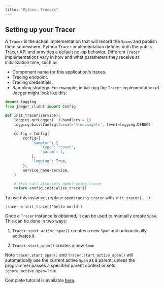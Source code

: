 ```yaml
---
title: "Python: Tracers"
---
```


## Setting up your Tracer
A `Tracer` is the actual implementation that will record the `Spans` and publish them somewhere. Python `Tracer` implementation defines both the public Tracer API and provides a default no-op behavior.
Different `Tracer` implementations vary in how and what parameters they receive at initialization time, such as:
- Component name for this application's traces.
- Tracing endpoint.
- Tracing credentials.
- Sampling strategy.
For example, initializing the `Tracer` implementation of Jaeger might look like this:

```python
import logging
from jaeger_client import Config

def init_tracer(service):
    logging.getLogger('').handlers = []
    logging.basicConfig(format='%(message)s', level=logging.DEBUG)

    config = Config(
        config={
            'sampler': {
                'type': 'const',
                'param': 1,
            },
            'logging': True,
        },
        service_name=service,
    )

    # this call also sets opentracing.tracer
    return config.initialize_tracer()
```

To use this instance, replace `opentracing.tracer` with `init_tracer(...)`:

`tracer = init_tracer('hello-world')`

Once a `Tracer` instance is obtained, it can be used to manually create `Span`. This can be done in two ways:

1. `Tracer.start_active_span()` creates a new `Span` and automatically activates it.

2. `Tracer.start_span()` creates a new `Span`

Note `tracer.start_span()` and `Tracer.start_active_span()` will automatically use the current active `Span` as a parent, unless the programmer passes a specified parent context or sets `ignore_active_span=True`.

Complete tutorial is available [here](https://github.com/yurishkuro/opentracing-tutorial/tree/master/python/lesson01).
